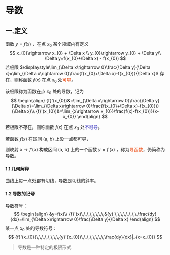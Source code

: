 # 导数

## 一.定义

函数 $y=f(x)$ ，在点 $x_{0}$ 某个领域内有定义
$$
x_{0}\rightarrow x_{0} + \Delta x \\
y_{0}\rightarrow y_{0} + \Delta y\\
\Delta y=f(x_{0}+\Delta x) - f(x_{0})
$$
若极限 $\displaystyle\lim_{\Delta x\rightarrow 0}\frac{\Delta y}{\Delta x}=\lim_{\Delta x\rightarrow 0}\frac{f(x_{0}+\Delta x)-f(x_{0})}{\Delta x}$ 存在，则称函数 $f(x)$ 在点 $x_{0}$ 处<font color=#ec450a>可导</font>。

该极限称为函数在点 $x_{0}$ 处的导数，记为
$$
\begin{align}
{f}'(x_{0})&=\lim_{\Delta x\rightarrow 0}\frac{\Delta y}{\Delta x}=\lim_{\Delta x\rightarrow 0}\frac{f(x_{0}+\Delta x)-f(x_{0}))}{\Delta x}\\
{f}'(x_{0})&=\lim_{x\rightarrow x_{0}}\frac{f(x)-f(x_{0})}{x-x_{0}}
\end{align}
$$


若极限不存在，则称函数 $f(x)$ 在点 $x_{0}$ 处<font color=#4743c4>不可导</font>。

若函数 $f(x)$ 在区间 (a, b) 上没一点都可导，

则映射 $x\rightarrow{f}'(x)$ 构成区间 (a, b) 上的一个函数 $y={f}'(x)$ ，称为<font color=#ec450a>导函数</font>，仍简称为导数。

#### 1.1 几何解释

曲线上每一点处都有切线，导数是切线的斜率。

#### 1.2 导数的记号

导数符号：
$$
\begin{align}
&y=f(x)\\
{f}'(x)\,\,\,\,\,\,\,\,&{y}'\,\,\,\,\,\,\,\,\frac{dy}{dx}=\lim_{\Delta x\rightarrow 0}\frac{\Delta y}{\Delta x}
\end{align}
$$
某一点 $x_{0}$ 处的导数符号：
$$
{f}'(x_{0})\,\,\,\,\,\,\,\,{y}'(x_{0})\,\,\,\,\,\,\,\,\frac{dy}{dx}|_{x=x_{0}}
$$

> 导数是一种特定的极限形式